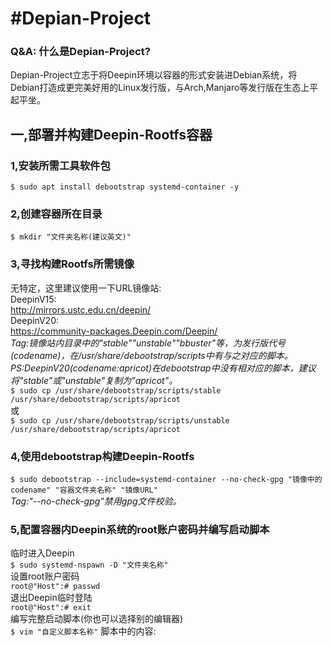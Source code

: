 # #Depian-Project
### Q&A: 什么是Depian-Project?<br>
Depian-Project立志于将Deepin环境以容器的形式安装进Debian系统，将Debian打造成更完美好用的Linux发行版，与Arch,Manjaro等发行版在生态上平起平坐。<br>
## 一,部署并构建Deepin-Rootfs容器
### 1,安装所需工具软件包
`$ sudo apt install debootstrap systemd-container -y`
### 2,创建容器所在目录
`$ mkdir "文件夹名称(建议英文)"`
### 3,寻找构建Rootfs所需镜像
无特定，这里建议使用一下URL镜像站:<br>
DeepinV15:<br>
http://mirrors.ustc.edu.cn/deepin/<br>
DeepinV20:<br>
https://community-packages.Deepin.com/Deepin/<br>
*Tag:镜像站内目录中的"stable""unstable""bbuster"等，为发行版代号(codename)，在/usr/share/debootstrap/scripts中有与之对应的脚本。*<br>
*PS:DeepinV20(codename:apricot)在debootstrap中没有相对应的脚本，建议将"stable"或"unstable"复制为"apricot"。*<br>
`$ sudo cp /usr/share/debootstrap/scripts/stable /usr/share/debootstrap/scripts/apricot`<br>
或<br>
`$ sudo cp /usr/share/debootstrap/scripts/unstable /usr/share/debootstrap/scripts/apricot`<br>
### 4,使用debootstrap构建Deepin-Rootfs
`$ sudo debootstrap --include=systemd-container --no-check-gpg "镜像中的codename" "容器文件夹名称" "镜像URL"`<br>
*Tag:"--no-check-gpg"禁用gpg文件校验。*<br>
### 5,配置容器内Deepin系统的root账户密码并编写启动脚本
临时进入Deepin<br>
`$ sudo systemd-nspawn -D "文件夹名称"`<br>
设置root账户密码<br>
`root@"Host":# passwd`<br>
退出Deepin临时登陆<br>
`root@"Host":# exit`<br>
编写完整启动脚本(你也可以选择别的编辑器)<br>
`$ vim "自定义脚本名称"`
脚本中的内容:

